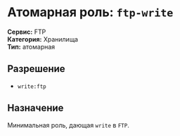 # Атомарная роль: `ftp-write`

**Сервис:** FTP  
**Категория:** Хранилища  
**Тип:** атомарная

## Разрешение
- `write:ftp`

## Назначение
Минимальная роль, дающая `write` в `FTP`.
